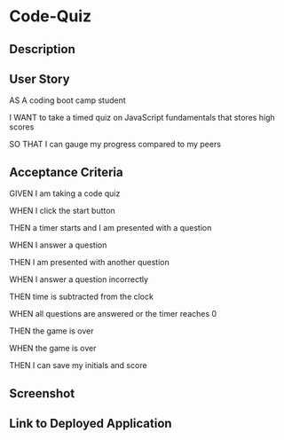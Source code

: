 # Code-Quiz

## Description

## User Story
AS A coding boot camp student

I WANT to take a timed quiz on JavaScript fundamentals that stores high scores

SO THAT I can gauge my progress compared to my peers

## Acceptance Criteria
GIVEN I am taking a code quiz

WHEN I click the start button

THEN a timer starts and I am presented with a question

WHEN I answer a question

THEN I am presented with another question

WHEN I answer a question incorrectly

THEN time is subtracted from the clock

WHEN all questions are answered or the timer reaches 0

THEN the game is over

WHEN the game is over

THEN I can save my initials and score

## Screenshot

## Link to Deployed Application
